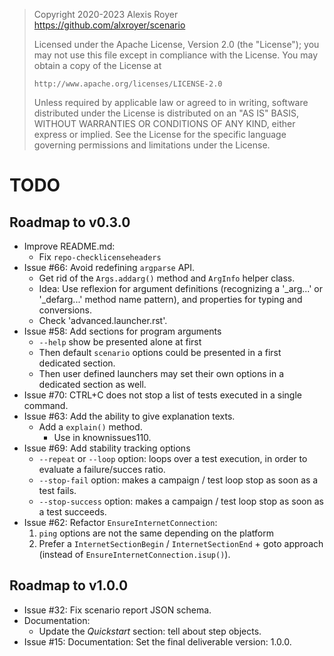 > Copyright 2020-2023 Alexis Royer <https://github.com/alxroyer/scenario>
>
> Licensed under the Apache License, Version 2.0 (the "License");
> you may not use this file except in compliance with the License.
> You may obtain a copy of the License at
>
>     http://www.apache.org/licenses/LICENSE-2.0
>
> Unless required by applicable law or agreed to in writing, software
> distributed under the License is distributed on an "AS IS" BASIS,
> WITHOUT WARRANTIES OR CONDITIONS OF ANY KIND, either express or implied.
> See the License for the specific language governing permissions and
> limitations under the License.


# TODO

## Roadmap to v0.3.0

- Improve README.md:
    - Fix `repo-checklicenseheaders`
- Issue #66: Avoid redefining `argparse` API.
    - Get rid of the `Args.addarg()` method and `ArgInfo` helper class.
    - Idea: Use reflexion for argument definitions (recognizing a '_arg...' or '_defarg...' method name pattern),
      and properties for typing and conversions.
    - Check 'advanced.launcher.rst'.
- Issue #58: Add sections for program arguments
    - `--help` show be presented alone at first
    - Then default `scenario` options could be presented in a first dedicated section.
    - Then user defined launchers may set their own options in a dedicated section as well.
- Issue #70: CTRL+C does not stop a list of tests executed in a single command.
- Issue #63: Add the ability to give explanation texts.
    - Add a `explain()` method.
        - Use in knownissues110.
- Issue #69: Add stability tracking options
    - `--repeat` or `--loop` option: loops over a test execution, in order to evaluate a failure/succes ratio.
    - `--stop-fail` option: makes a campaign / test loop stop as soon as a test fails.
    - `--stop-success` option: makes a campaign / test loop stop as soon as a test succeeds.
- Issue #62: Refactor `EnsureInternetConnection`:
    1. `ping` options are not the same depending on the platform
    2. Prefer a `InternetSectionBegin` / `InternetSectionEnd` + goto approach (instead of `EnsureInternetConnection.isup()`).


## Roadmap to v1.0.0

- Issue #32: Fix scenario report JSON schema.
- Documentation:
    - Update the *Quickstart* section: tell about step objects.
- Issue #15: Documentation: Set the final deliverable version: 1.0.0.
